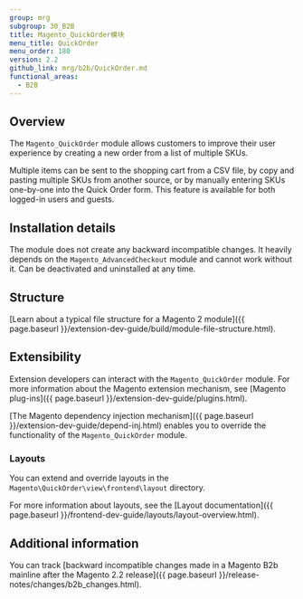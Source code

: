 ```yaml
---
group: mrg
subgroup: 30_B2B
title: Magento_QuickOrder模块
menu_title: QuickOrder
menu_order: 180
version: 2.2
github_link: mrg/b2b/QuickOrder.md
functional_areas:
  - B2B
---
```


## Overview

The `Magento_QuickOrder` module allows customers to improve their user experience by creating a new order from a list of multiple SKUs.

Multiple items can be sent to the shopping cart from a CSV file, by copy and pasting multiple SKUs from another source, or by manually entering SKUs one-by-one into the Quick Order form. This feature is available for both logged-in users and guests.

## Installation details

The module does not create any backward incompatible changes. It heavily depends on the `Magento_AdvancedCheckout` module and cannot work without it. Can be deactivated and uninstalled at any time.

## Structure

[Learn about a typical file structure for a Magento 2 module]({{ page.baseurl }}/extension-dev-guide/build/module-file-structure.html).

## Extensibility

Extension developers can interact with the `Magento_QuickOrder` module. For more information about the Magento extension mechanism, see [Magento plug-ins]({{ page.baseurl }}/extension-dev-guide/plugins.html).

[The Magento dependency injection mechanism]({{ page.baseurl }}/extension-dev-guide/depend-inj.html) enables you to override the functionality of the `Magento_QuickOrder` module.

### Layouts

You can extend and override layouts in the `Magento\QuickOrder\view\frontend\layout` directory.

For more information about layouts, see the [Layout documentation]({{ page.baseurl }}/frontend-dev-guide/layouts/layout-overview.html).

## Additional information

You can track [backward incompatible changes made in a Magento B2b mainline after the Magento 2.2 release]({{ page.baseurl }}/release-notes/changes/b2b_changes.html).
